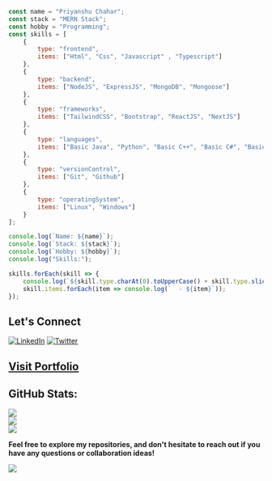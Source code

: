 ```javascript
const name = "Priyanshu Chahar";
const stack = "MERN Stack";
const hobby = "Programming";
const skills = [
    {
        type: "frontend",
        items: ["Html", "Css", "Javascript" , "Typescript"]
    },
    {
        type: "backend",
        items: ["NodeJS", "ExpressJS", "MongoDB", "Mongoose"]
    },
    {
        type: "frameworks",
        items: ["TailwindCSS", "Bootstrap", "ReactJS", "NextJS"]
    },
    {
        type: "languages",
        items: ["Basic Java", "Python", "Basic C++", "Basic C#", "Basic Rust"]
    },
    {
        type: "versionControl",
        items: ["Git", "Github"]
    },
    {
        type: "operatingSystem",
        items: ["Linux", "Windows"]
    }
];

console.log(`Name: ${name}`);
console.log(`Stack: ${stack}`);
console.log(`Hobby: ${hobby}`);
console.log("Skills:");

skills.forEach(skill => {
    console.log(`${skill.type.charAt(0).toUpperCase() + skill.type.slice(1)}:`);
    skill.items.forEach(item => console.log(`  - ${item}`));
});
```

## Let's Connect
[![LinkedIn](https://img.shields.io/badge/LinkedIn-0077B5?style=for-the-badge&logo=linkedin&logoColor=white)](https://www.linkedin.com/in/priyannxhuu)
[![Twitter](https://img.shields.io/badge/Twitter-1DA1F2?style=for-the-badge&logo=twitter&logoColor=white)](https://twitter.com/Priyannxhuu)


## [Visit Portfolio](https://priyanshuchahar.vercel.app)

## GitHub Stats:
![](http://github-profile-summary-cards.vercel.app/api/cards/profile-details?username=nvmesensor&theme=apprentice)
<br>
![](https://github-readme-streak-stats.herokuapp.com/?user=nvmesensor&theme=apprentice&hide_border=true)
<br>
![](https://github-readme-stats.vercel.app/api/top-langs/?username=nvmesensor&theme=apprentice&hide_border=true&include_all_commits=true&count_private=true&layout=compact)

**Feel free to explore my repositories, and don't hesitate to reach out if you have any questions or collaboration ideas!**

[![](https://visitcount.itsvg.in/api?id=nvmesensor&label=Profile%20Views&color=12&icon=1&pretty=false)](https://visitcount.itsvg.in)